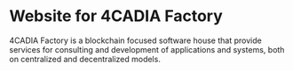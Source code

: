 # Website for 4CADIA Factory

4CADIA Factory is a blockchain focused software house that provide services for consulting and development of applications and systems, both on centralized and decentralized models.
